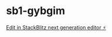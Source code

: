 # sb1-gybgim

[Edit in StackBlitz next generation editor ⚡️](https://stackblitz.com/~/github.com/SehsatBozkurt/sb1-gybgim)